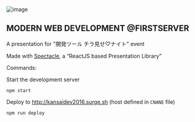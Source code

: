 ![image](https://cloud.githubusercontent.com/assets/5546996/13558301/6d38767e-e444-11e5-834d-c579b5df56a2.png)

## MODERN WEB DEVELOPMENT @FIRSTSERVER

A presentation for "開発ツール チラ見せ♡ナイト" event

Made with [Spectacle](https://github.com/FormidableLabs/spectacle), a “ReactJS based Presentation Library”

Commands:

Start the development server

```
npm start
```

Deploy to http://kansaidev2016.surge.sh (host defined in `CNANE` file)

```
npm run deploy
```
